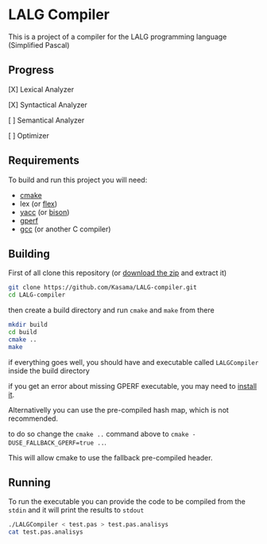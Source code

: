 LALG Compiler
=============

This is a project of a compiler for the LALG programming language (Simplified Pascal)

Progress
--------

[X] Lexical Analyzer

[X] Syntactical Analyzer

[ ] Semantical Analyzer

[ ] Optimizer

Requirements
------------

To build and run this project you will need:

- [cmake][cmake]
- lex (or [flex][flex])
- [yacc][yacc] (or [bison][bison])
- [gperf][gperf]
- [gcc][gcc] (or another C compiler)

Building
--------

First of all clone this repository (or [download the zip][project-zip] and extract it)
```sh
git clone https://github.com/Kasama/LALG-compiler.git
cd LALG-compiler
```
then create a build directory and run `cmake` and `make` from there
```sh
mkdir build
cd build
cmake ..
make
```
if everything goes well, you should have and executable called `LALGCompiler` inside the build directory

if you get an error about missing GPERF executable, you may need to [install it][gperf].

Alternativelly you can use the pre-compiled hash map, which is not recommended.

to do so change the `cmake ..` command above to `cmake -DUSE_FALLBACK_GPERF=true ..`.

This will allow cmake to use the fallback pre-compiled header.

Running
-------

To run the executable you can provide the code to be compiled from the `stdin` and it will print the results to `stdout`
```sh
./LALGCompiler < test.pas > test.pas.analisys
cat test.pas.analisys
```

[cmake]:https://cmake.org/download/
[gperf]:https://www.gnu.org/software/gperf/
[flex]:https://github.com/westes/flex
[gcc]:https://gcc.gnu.org/
[project-zip]:https://github.com/Kasama/LALG-compiler/archive/master.zip
[bison]:https://www.gnu.org/software/bison/
[yacc]:http://dinosaur.compilertools.net/yacc/
